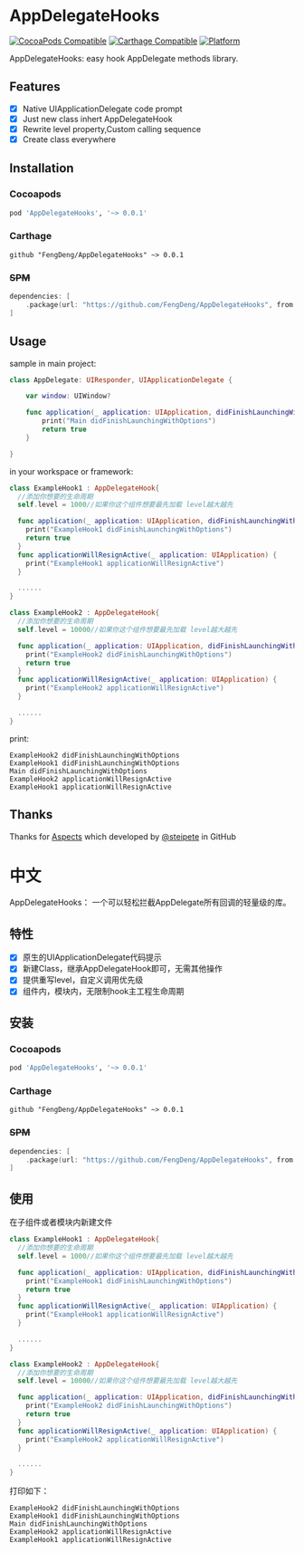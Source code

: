 # AppDelegateHooks  

[![CocoaPods Compatible](https://img.shields.io/cocoapods/v/AppDelegateHooks.svg)](https://img.shields.io/cocoapods/v/AppDelegateHooks.svg)
[![Carthage Compatible](https://img.shields.io/badge/Carthage-compatible-4BC51D.svg?style=flat)](https://github.com/Carthage/Carthage)
[![Platform](https://img.shields.io/cocoapods/p/AppDelegateHooks.svg?style=flat)](https://alamofire.github.io/Alamofire)

AppDelegateHooks: easy hook AppDelegate methods library.


## Features

- [x] Native UIApplicationDelegate code prompt
- [x] Just new class inhert AppDelegateHook
- [x] Rewrite level property,Custom calling sequence
- [x] Create class everywhere

## Installation

### Cocoapods

```ruby
pod 'AppDelegateHooks', '~> 0.0.1'
```
    
### Carthage

```ogdl
github "FengDeng/AppDelegateHooks" ~> 0.0.1
```
    
### ~~SPM~~

```swift
dependencies: [
    .package(url: "https://github.com/FengDeng/AppDelegateHooks", from: "0.0.1")
]
```


## Usage

sample in main project:

```swift
class AppDelegate: UIResponder, UIApplicationDelegate {

    var window: UIWindow?

    func application(_ application: UIApplication, didFinishLaunchingWithOptions launchOptions: [UIApplication.LaunchOptionsKey: Any]?) -> Bool {
        print("Main didFinishLaunchingWithOptions")
        return true
    }

}
```


in your workspace or framework:

```swift
class ExampleHook1 : AppDelegateHook{
  //添加你想要的生命周期
  self.level = 1000//如果你这个组件想要最先加载 level越大越先

  func application(_ application: UIApplication, didFinishLaunchingWithOptions launchOptions: [UIApplicationLaunchOptionsKey : Any]?) -> Bool {
    print("ExampleHook1 didFinishLaunchingWithOptions")
    return true
  }
  func applicationWillResignActive(_ application: UIApplication) {
    print("ExampleHook1 applicationWillResignActive")
  }

  ......
}
```
    
```swift
class ExampleHook2 : AppDelegateHook{
  //添加你想要的生命周期
  self.level = 10000//如果你这个组件想要最先加载 level越大越先

  func application(_ application: UIApplication, didFinishLaunchingWithOptions launchOptions: [UIApplicationLaunchOptionsKey : Any]?) -> Bool {
    print("ExampleHook2 didFinishLaunchingWithOptions")
    return true
  }
  func applicationWillResignActive(_ application: UIApplication) {
    print("ExampleHook2 applicationWillResignActive")
  }

  ......
}
```
    
    
print:

    
    ExampleHook2 didFinishLaunchingWithOptions
    ExampleHook1 didFinishLaunchingWithOptions
    Main didFinishLaunchingWithOptions
    ExampleHook2 applicationWillResignActive
    ExampleHook1 applicationWillResignActive


## Thanks

Thanks for [Aspects](https://github.com/steipete/Aspects) which developed by [@steipete](http://twitter.com/steipete) in GitHub


# 中文

AppDelegateHooks： 一个可以轻松拦截AppDelegate所有回调的轻量级的库。

## 特性

- [x] 原生的UIApplicationDelegate代码提示
- [x] 新建Class，继承AppDelegateHook即可，无需其他操作
- [x] 提供重写level，自定义调用优先级
- [x] 组件内，模块内，无限制hook主工程生命周期

## 安装

 ### Cocoapods

```ruby
pod 'AppDelegateHooks', '~> 0.0.1'
```
    
### Carthage

```ogdl
github "FengDeng/AppDelegateHooks" ~> 0.0.1
```
    
### ~~SPM~~

```swift
dependencies: [
    .package(url: "https://github.com/FengDeng/AppDelegateHooks", from: "0.0.1")
]
```
    
## 使用

在子组件或者模块内新建文件

```swift
class ExampleHook1 : AppDelegateHook{
  //添加你想要的生命周期
  self.level = 1000//如果你这个组件想要最先加载 level越大越先

  func application(_ application: UIApplication, didFinishLaunchingWithOptions launchOptions: [UIApplicationLaunchOptionsKey : Any]?) -> Bool {
    print("ExampleHook1 didFinishLaunchingWithOptions")
    return true
  }
  func applicationWillResignActive(_ application: UIApplication) {
    print("ExampleHook1 applicationWillResignActive")
  }

  ......
}
```
    
```swift
class ExampleHook2 : AppDelegateHook{
  //添加你想要的生命周期
  self.level = 10000//如果你这个组件想要最先加载 level越大越先

  func application(_ application: UIApplication, didFinishLaunchingWithOptions launchOptions: [UIApplicationLaunchOptionsKey : Any]?) -> Bool {
    print("ExampleHook2 didFinishLaunchingWithOptions")
    return true
  }
  func applicationWillResignActive(_ application: UIApplication) {
    print("ExampleHook2 applicationWillResignActive")
  }

  ......
}
```
    
打印如下：

    ExampleHook2 didFinishLaunchingWithOptions
    ExampleHook1 didFinishLaunchingWithOptions
    Main didFinishLaunchingWithOptions
    ExampleHook2 applicationWillResignActive
    ExampleHook1 applicationWillResignActive
    


